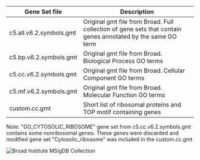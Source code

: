 |Gene Set file           |Description                                                                                 |
|------------------------|--------------------------------------------------------------------------------------------|
|c5.all.v6.2.symbols.gmt | Original gmt file from Broad. Full collection of gene sets that contain genes annotated by the same GO term |
|c5.bp.v6.2.symbols.gmt  | Original gmt file from Broad. Biological Process GO terms|
|c5.cc.v6.2.symbols.gmt  | Original gmt file from Broad. Cellular Component  GO terms|
|c5.mf.v6.2.symbols.gmt  | Original gmt file from Broad. Molecular Function GO terms|
|custom.cc.gmt           | Short list of ribosomal proteins and TOP motif containing genes|

Note: "GO_CYTOSOLIC_RIBOSOME" gene set from c5.cc.v6.2.symbols.gmt contains some nonribosomal genes. These genes were discarded and modified gene set "Cytosolic_ribosome" was included in the custom.cc.gmt

![Broad Institute MSigDB Collection](http://software.broadinstitute.org/gsea/msigdb/collections.jsp)
